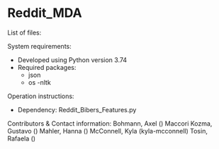 # Reddit_MDA

List of files:

System requirements: 
- Developed using Python version 3.74
- Required packages:
  - json
  - os
  -nltk

Operation instructions:
- Dependency: Reddit_Bibers_Features.py

Contributors & Contact information:
Bohmann, Axel ()
Maccori Kozma, Gustavo ()
Mahler, Hanna ()
McConnell, Kyla (kyla-mcconnell)
Tosin, Rafaela ()
